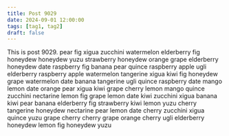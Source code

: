 ```yaml
---
title: Post 9029
date: 2024-09-01 12:00:00
tags: [tag1, tag2]
draft: false
---
```

This is post 9029.
pear
fig
xigua
zucchini
watermelon
elderberry
fig
honeydew
honeydew
yuzu
strawberry
honeydew
orange
grape
elderberry
honeydew
date
raspberry
fig
banana
pear
quince
raspberry
apple
ugli
elderberry
raspberry
apple
watermelon
tangerine
xigua
kiwi
fig
honeydew
grape
watermelon
date
banana
tangerine
ugli
quince
raspberry
date
mango
lemon
date
orange
pear
xigua
kiwi
grape
cherry
lemon
mango
quince
zucchini
nectarine
lemon
fig
grape
lemon
date
kiwi
zucchini
xigua
banana
kiwi
pear
banana
elderberry
fig
strawberry
kiwi
lemon
yuzu
cherry
tangerine
honeydew
nectarine
pear
lemon
date
cherry
zucchini
xigua
quince
yuzu
grape
cherry
cherry
grape
orange
cherry
ugli
elderberry
honeydew
lemon
fig
honeydew
yuzu
